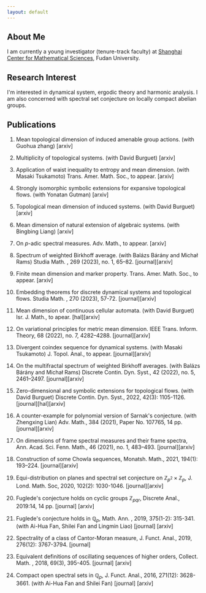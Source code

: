 ```yaml
---
layout: default
---
```


## About Me


I am currently a young investigator (tenure-track faculty) at [Shanghai Center for Mathematical Sciences](https://scms.fudan.edu.cn/), Fudan University.


## Research Interest

I'm interested in dynamical system, ergodic theory and harmonic analysis. I am also concerned with spectral set conjecture on locally compact abelian groups.

## Publications

1. Mean topological dimension of induced amenable group actions.
(with  Guohua zhang)
[arxiv]

2. Multiplicity of topological systems.
(with  David Burguet)
[arxiv]

3. Application of waist inequality to entropy and mean dimension.
(with Masaki Tsukamoto)
Trans. Amer. Math. Soc., to appear.
[arxiv]

1. Strongly isomorphic symbolic extensions for expansive topological flows.
(with  Yonatan Gutman)
[arxiv]

1. Topological mean dimension of induced systems.
(with  David Burguet)
[arxiv]

1. Mean dimension of natural extension of algebraic systems.
(with Bingbing Liang)
[arxiv]

1. On $p$-adic spectral measures.
Adv. Math.,  to appear.
[arxiv]

1. Spectrum of weighted Birkhoff average.
(with Balázs Bárány and Michał Rams)
Studia Math. , 269 (2023), no. 1, 65–82.
[journal][arxiv]

1. Finite mean dimension and marker property.
Trans. Amer. Math. Soc., to appear.
[arxiv]

1. Embedding theorems for discrete dynamical systems and topological flows.
Studia Math. , 270 (2023), 57-72.
[journal][arxiv]

1. Mean dimension of continuous cellular automata.
(with  David Burguet)
Isr. J. Math., to  apear.
[hal][arxiv]

1. On variational principles for metric mean dimension.
IEEE Trans. Inform. Theory, 68 (2022), no. 7, 4282–4288.
[journal][arxiv]

1. Divergent coindex sequence for dynamical systems.
(with Masaki Tsukamoto)
J. Topol. Anal., to appear.
[journal][arxiv]

1. On the multifractal spectrum of weighted Birkhoff averages.
(with Balázs Bárány and Michał Rams)
Discrete Contin. Dyn. Syst.,  42 (2022), no. 5, 2461–2497.
[journal][arxiv]

1. Zero-dimensional and symbolic extensions for topological flows.
(with  David Burguet)
Discrete Contin. Dyn. Syst., 2022, 42(3): 1105-1126.
[journal][hal][arxiv]

1. A counter-example for polynomial version of Sarnak's conjecture.
(with Zhengxing Lian)
Adv. Math.,  384 (2021), Paper No. 107765, 14 pp.
[journal][arxiv] 

1. On dimensions of frame spectral measures and their frame spectra,
Ann. Acad. Sci. Fenn. Math., 46 (2021), no. 1, 483–493.
[journal][arxiv]

7. Construction of some Chowla sequences,
Monatsh. Math., 2021, 194(1): 193–224.
[journal][arxiv]

6. Equi-distribution on planes and spectral set conjecture on $\mathbb{Z}_{p^2}\times \mathbb{Z}_{p}$,
J. Lond. Math. Soc, 2020, 102(2): 1030-1046.
[journal][arxiv]

5. Fuglede's conjecture holds on cyclic groups $\mathbb{Z}_{pqr}$,
Discrete Anal., 2019:14, 14 pp.
[journal] [arxiv]

4. Fuglede's conjecture holds in $\mathbb{Q}_p$,
Math. Ann. , 2019, 375(1-2): 315-341. 
(with Ai-Hua Fan, Shilei Fan and Lingmin Liao)
[journal] [arxiv] 

3. Spectrality of a class of Cantor-Moran measure,
J. Funct. Anal., 2019, 276(12): 3767-3794.
[journal]

2. Equivalent definitions of oscillating sequences of higher orders,
Collect. Math. , 2018, 69(3), 395-405.
[journal] [arxiv]

1. Compact open spectral sets in $\mathbb{Q}_p$,
J. Funct. Anal., 2016, 271(12): 3628-3661. 
(with Ai-Hua Fan and Shilei Fan)
[journal] [arxiv]




